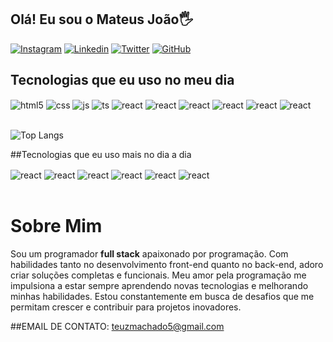 ## Olá! Eu sou o Mateus João🖐️


[![Instagram](https://img.shields.io/badge/Instagram-E4405F?style=for-the-badge&logo=instagram&logoColor=white)](https://www.instagram.com/the_teuzz?igsh=ZG90b3hvN2JwbHNl)
[![Linkedin](https://img.shields.io/badge/LinkedIn-0077B5?style=for-the-badge&logo=linkedin&logoColor=white)](https://www.linkedin.com/in/mateus-jo%C3%A3o-08421b262?utm_source=share&utm_campaign=share_via&utm_content=profile&utm_medium=android_app)
[![Twitter](https://img.shields.io/badge/Twitter-1DA1F2?style=for-the-badge&logo=twitter&logoColor=white)]( https://x.com/MateusTsugikuni?t=VtnIJ6aHUJM6rqmBfFA3yg&s=08)
[![GitHub](https://img.shields.io/badge/GitHub-100000?style=for-the-badge&logo=github&logoColor=white)](https://github.com/silvatet)

## Tecnologias que eu uso no meu dia

<div style="display: inline_block">
  <img align="center" alt="html5" src="https://img.shields.io/badge/HTML5-E34F26?style=for-the-badge&logo=html5&logoColor=white" />
  <img align="center" alt="css" src="https://img.shields.io/badge/CSS3-1572B6?style=for-the-badge&logo=css3&logoColor=white" />
  <img align="center" alt="js" src="https://img.shields.io/badge/JavaScript-F7DF1E?style=for-the-badge&logo=javascript&logoColor=black" />
  <img align="center" alt="ts" src="https://img.shields.io/badge/TypeScript-007ACC?style=for-the-badge&logo=typescript&logoColor=white" />
  <img align="center" alt="react" src="https://img.shields.io/badge/React-20232A?style=for-the-badge&logo=react&logoColor=61DAFB" />
   <img align="center" alt="react" src="https://img.shields.io/badge/Python-14354C?style=for-the-badge&logo=python&logoColor=white"/>
  <img align="center" alt="react" src="https://img.shields.io/badge/Java-ED8B00?style=for-the-badge&logo=openjdk&logoColor=white" />
    <img align="center" alt="react" src="https://img.shields.io/badge/C%2B%2B-00599C?style=for-the-badge&logo=c%2B%2B&logoColor=white" />
     <img align="center" alt="react" src="https://img.shields.io/badge/MySQL-00000F?style=for-the-badge&logo=mysql&logoColor=white" /> 
   <img align="center" alt="react" src="https://img.shields.io/badge/Amazon_AWS-232F3E?style=for-the-badge&logo=amazon-aws&logoColor=white" />


  
</div><br/>


![Top Langs](https://github-readme-stats.vercel.app/api/top-langs/?username=silvatet&layout=compact)


##Tecnologias que eu uso mais no dia a dia 

<div style="display inline_block">
  
<img align="center" alt="react" src="https://img.shields.io/badge/React-20232A?style=for-the-badge&logo=react&logoColor=61DAFB" />
 <img align="center" alt="react" src="https://img.shields.io/badge/Python-14354C?style=for-the-badge&logo=python&logoColor=white"/>
<img align="center" alt="react" src="https://img.shields.io/badge/Java-ED8B00?style=for-the-badge&logo=openjdk&logoColor=white" />
<img align="center" alt="react" src="https://img.shields.io/badge/C%2B%2B-00599C?style=for-the-badge&logo=c%2B%2B&logoColor=white" />
<img align="center" alt="react" src="https://img.shields.io/badge/MySQL-00000F?style=for-the-badge&logo=mysql&logoColor=white" /> 
<img align="center" alt="react" src="https://img.shields.io/badge/Amazon_AWS-232F3E?style=for-the-badge&logo=amazon-aws&logoColor=white" />


</div><br/>

# Sobre Mim

Sou um programador **full stack** apaixonado por programação. Com habilidades tanto no desenvolvimento front-end quanto no back-end, adoro criar soluções completas e funcionais. Meu amor pela programação me impulsiona a estar sempre aprendendo novas tecnologias e melhorando minhas habilidades. Estou constantemente em busca de desafios que me permitam crescer e contribuir para projetos inovadores.





##EMAIL DE CONTATO: teuzmachado5@gmail.com





